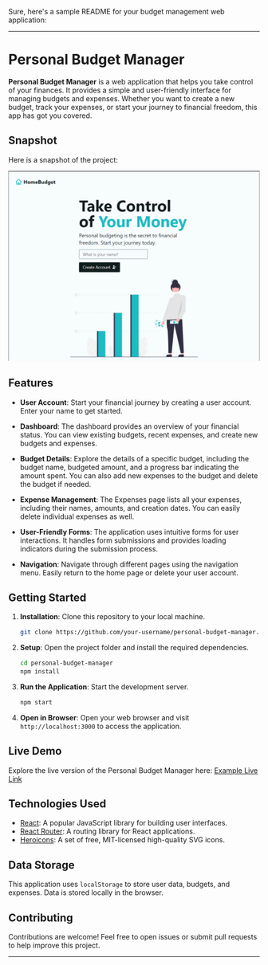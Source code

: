 Sure, here's a sample README for your budget management web application:

---

# Personal Budget Manager

**Personal Budget Manager** is a web application that helps you take control of your finances. It provides a simple and user-friendly interface for managing budgets and expenses. Whether you want to create a new budget, track your expenses, or start your journey to financial freedom, this app has got you covered.

## Snapshot

Here is a snapshot of the project:

![Snapshot](src/assets/projectSnap.png)

## Features

- **User Account**: Start your financial journey by creating a user account. Enter your name to get started.

- **Dashboard**: The dashboard provides an overview of your financial status. You can view existing budgets, recent expenses, and create new budgets and expenses.

- **Budget Details**: Explore the details of a specific budget, including the budget name, budgeted amount, and a progress bar indicating the amount spent. You can also add new expenses to the budget and delete the budget if needed.

- **Expense Management**: The Expenses page lists all your expenses, including their names, amounts, and creation dates. You can easily delete individual expenses as well.

- **User-Friendly Forms**: The application uses intuitive forms for user interactions. It handles form submissions and provides loading indicators during the submission process.

- **Navigation**: Navigate through different pages using the navigation menu. Easily return to the home page or delete your user account.

## Getting Started

1. **Installation**: Clone this repository to your local machine.

   ```bash
   git clone https://github.com/your-username/personal-budget-manager.git
   ```

2. **Setup**: Open the project folder and install the required dependencies.

   ```bash
   cd personal-budget-manager
   npm install
   ```

3. **Run the Application**: Start the development server.

   ```bash
   npm start
   ```

4. **Open in Browser**: Open your web browser and visit `http://localhost:3000` to access the application.

## Live Demo

Explore the live version of the Personal Budget Manager here: [Example Live Link](https://budgeting-app-drab.vercel.app)

## Technologies Used

- [React](https://reactjs.org/): A popular JavaScript library for building user interfaces.
- [React Router](https://reactrouter.com/): A routing library for React applications.
- [Heroicons](https://heroicons.com/): A set of free, MIT-licensed high-quality SVG icons.

## Data Storage

This application uses `localStorage` to store user data, budgets, and expenses. Data is stored locally in the browser.

## Contributing

Contributions are welcome! Feel free to open issues or submit pull requests to help improve this project.

---